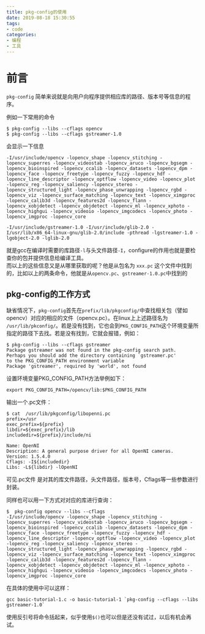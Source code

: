 ```yaml
---
title: pkg-config的使用
date: 2019-08-18 15:30:55
tags:
- code
categories:
- 编程
- 工具
---
```

# 前言
`pkg-config` 简单来说就是向用户向程序提供相应库的路径、版本号等信息的程序。
<!--more-->
例如一下常用的命令
```
$ pkg-config --libs --cflags opencv
$ pkg-config --libs --cflags gstreamer-1.0 

```
会显示一下信息
```
-I/usr/include/opencv -lopencv_shape -lopencv_stitching -lopencv_superres -lopencv_videostab -lopencv_aruco -lopencv_bgsegm -lopencv_bioinspired -lopencv_ccalib -lopencv_datasets -lopencv_dpm -lopencv_face -lopencv_freetype -lopencv_fuzzy -lopencv_hdf -lopencv_line_descriptor -lopencv_optflow -lopencv_video -lopencv_plot -lopencv_reg -lopencv_saliency -lopencv_stereo -lopencv_structured_light -lopencv_phase_unwrapping -lopencv_rgbd -lopencv_viz -lopencv_surface_matching -lopencv_text -lopencv_ximgproc -lopencv_calib3d -lopencv_features2d -lopencv_flann -lopencv_xobjdetect -lopencv_objdetect -lopencv_ml -lopencv_xphoto -lopencv_highgui -lopencv_videoio -lopencv_imgcodecs -lopencv_photo -lopencv_imgproc -lopencv_core 

-I/usr/include/gstreamer-1.0 -I/usr/include/glib-2.0 -I/usr/lib/x86_64-linux-gnu/glib-2.0/include -pthread -lgstreamer-1.0 -lgobject-2.0 -lglib-2.0  
```
就是gcc在编译时需要的库路径`-l`与头文件路径`-I`，configure的作用也就是要检查你的包并提供信息给编译工具。  
而以上的这些信息又是从哪里获取的呢？他是从包名为 `xxx.pc` 这个文件中找到的，比如以上的两条命令，他就是从`opencv.pc`、`gstreamer-1.0.pc`中找到的  

## pkg-config的工作方式
缺省情况下，`pkg-config`首先在`prefix/lib/pkgconfig/`中查找相关包（譬如opencv）对应的相应的文件（opencv.pc）。在linux上上述路径名为 `/usr/lib/pkconfig/`。若是没有找到，它也会到`PKG_CONFIG_PATH`这个环境变量所指定的路径下去找。若是没有找到，它就会报错，例如：
```
$ pkg-config --libs --cflags gstreamer
Package gstreamer was not found in the pkg-config search path.
Perhaps you should add the directory containing `gstreamer.pc'
to the PKG_CONFIG_PATH environment variable
Package 'gstreamer', required by 'world', not found
```
设置环境变量PKG_CONFIG_PATH方法举例如下：
```
export PKG_CONFIG_PATH=/opencv/lib:$PKG_CONFIG_PATH
```
输出一个.pc文件：
```
$ cat  /usr/lib/pkgconfig/libopenni.pc 
prefix=/usr
exec_prefix=${prefix}
libdir=${exec_prefix}/lib
includedir=${prefix}/include/ni

Name: OpenNI
Description: A general purpose driver for all OpenNI cameras.
Version: 1.5.4.0
Cflags: -I${includedir}
Libs: -L${libdir} -lOpenNI
```
可见.pc文件 是对其的库文件路径，头文件路径，版本号，Cflags等一些参数进行封装。  

同样也可以用一下方式对对应的库进行查询：
```
$  pkg-config opencv --libs --cflags
-I/usr/include/opencv -lopencv_shape -lopencv_stitching -lopencv_superres -lopencv_videostab -lopencv_aruco -lopencv_bgsegm -lopencv_bioinspired -lopencv_ccalib -lopencv_datasets -lopencv_dpm -lopencv_face -lopencv_freetype -lopencv_fuzzy -lopencv_hdf -lopencv_line_descriptor -lopencv_optflow -lopencv_video -lopencv_plot -lopencv_reg -lopencv_saliency -lopencv_stereo -lopencv_structured_light -lopencv_phase_unwrapping -lopencv_rgbd -lopencv_viz -lopencv_surface_matching -lopencv_text -lopencv_ximgproc -lopencv_calib3d -lopencv_features2d -lopencv_flann -lopencv_xobjdetect -lopencv_objdetect -lopencv_ml -lopencv_xphoto -lopencv_highgui -lopencv_videoio -lopencv_imgcodecs -lopencv_photo -lopencv_imgproc -lopencv_core 
```
在具体的使用中可以这样：
```
gcc basic-tutorial-1.c -o basic-tutorial-1 `pkg-config --cflags --libs gstreamer-1.0`
```
使用反引号将命令括起来，似乎使用`$()`也可以但是还没有试过，以后有机会再试。